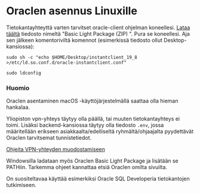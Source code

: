 # Oraclen asennus Linuxille

Tietokantayhteyttä varten tarvitset oracle-client ohjelman koneellesi.
[Lataa täältä](https://www.oracle.com/database/technologies/instant-client/linux-x86-64-downloads.html) tiedosto nimeltä "Basic Light Package (ZIP) ". Pura se koneellesi.
Aja sen jälkeen komentoriviltä komennot (esimerkissä tiedosto ollut Desktop-kansiossa):

`sudo sh -c "echo $HOME/Desktop/instantclient_19_8 >/etc/ld.so.conf.d/oracle-instantclient.conf"` 

`sudo ldconfig`

### Huomio

Oraclen asentaminen macOS -käyttöjärjestelmällä saattaa olla hieman hankalaa.

Yliopiston vpn-yhteys täytyy olla päällä, tai muuten tietokantayhteys ei toimi. Lisäksi backend-kansiossa täytyy olla tiedosto `.env`, jossa määritellään erikseen asiakkaalta/edelliseltä ryhmältä/ohjaajalta pyydettävät Oraclen tarvitsemat tunnistetiedot.

[Ohjeita VPN-yhteyden muodostamiseen](https://helpdesk.it.helsinki.fi/kirjautuminen-ja-yhteydet/verkkoyhteydet/yhteydet-yliopiston-ulkopuolelta)

Windowsilla ladataan myös Oraclen Basic Light Package ja lisätään se PATHiin. Tarkemma ohjeet kannattaa etsiä Oraclen omilta sivuilta.

On suositeltavaa käyttää esimerkiksi Oracle SQL Developeria tietokantojen tutkimiseen.